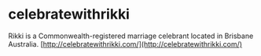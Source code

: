# celebratewithrikki
Rikki is a Commonwealth-registered marriage celebrant located in Brisbane Australia.
[http://celebratewithrikki.com/](http://celebratewithrikki.com/)
